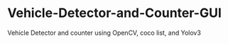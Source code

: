 # Vehicle-Detector-and-Counter-GUI
Vehicle Detector and counter using OpenCV, coco list, and Yolov3
